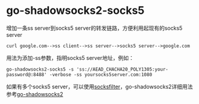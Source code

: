 # go-shadowsocks2-socks5
增加一条ss server到socks5 server的转发链路，方便利用起现有的socks5 server
```
curl google.com-->ss client-->ss server-->socks5 server-->google.com
```
用法为添加-ss参数，指明socks5 server地址，例如：
```
go-shadowsocks2-socks5 -s 'ss://AEAD_CHACHA20_POLY1305:your-password@:8488' -verbose -ss yoursocks5server.com:1080
```
如果有多个socks5 server，可以使用[socksfilter](https://github.com/esrrhs/socksfilter)，go-shadowsocks2详细用法参考[go-shadowsocks2](https://github.com/shadowsocks/go-shadowsocks2)
